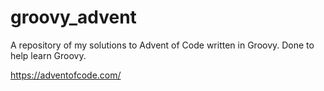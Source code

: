 # groovy_advent
A repository of my solutions to Advent of Code written in Groovy. Done to help learn Groovy.

https://adventofcode.com/
